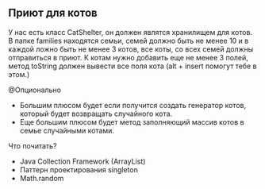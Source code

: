 ## Приют для котов

У нас есть класс CatShelter, он должен являтся хранилищем для котов. В папке families находятся семьи, семей должно быть
не менее 10 и в каждой ложно быть не менее 3 котов, все коты, со всех семей 
должны отправиться в приют. К котам нужно добавить еще не менее 3 полей, метод toString должен 
вывести все поля кота (alt + insert помогут тебе в этом.)

@Опционально
- Большим плюсом будет если получится создать генератор котов, который будет возвращать случайного кота.
- Еще большим плюсом будет метод заполняющий массив котов в семье случайными котами.  

Что почитать?

- Java Collection Framework (ArrayList)
- Паттерн проектирования singleton
- Math.random